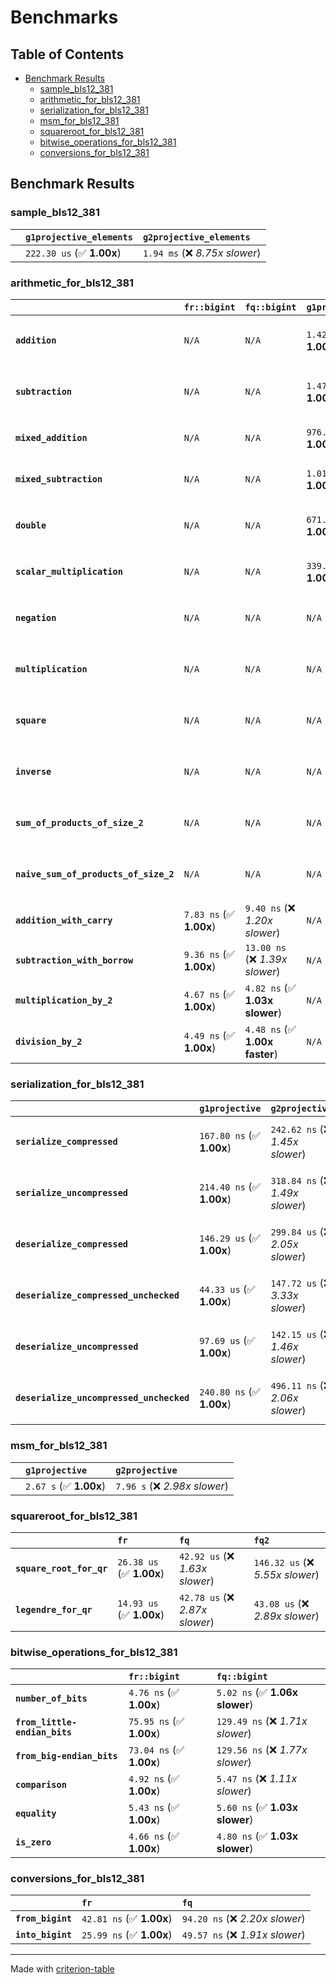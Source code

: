 # Benchmarks

## Table of Contents

- [Benchmark Results](#benchmark-results)
    - [sample_bls12_381](#sample_bls12_381)
    - [arithmetic_for_bls12_381](#arithmetic_for_bls12_381)
    - [serialization_for_bls12_381](#serialization_for_bls12_381)
    - [msm_for_bls12_381](#msm_for_bls12_381)
    - [squareroot_for_bls12_381](#squareroot_for_bls12_381)
    - [bitwise_operations_for_bls12_381](#bitwise_operations_for_bls12_381)
    - [conversions_for_bls12_381](#conversions_for_bls12_381)

## Benchmark Results

### sample_bls12_381

|        | `g1projective_elements`          | `g2projective_elements`           |
|:-------|:---------------------------------|:--------------------------------- |
|        | `222.30 us` (✅ **1.00x**)        | `1.94 ms` (❌ *8.75x slower*)      |

### arithmetic_for_bls12_381

|                                       | `fr::bigint`            | `fq::bigint`                    | `g1projective`            | `g2projective`                 | `fq2`                            | `fq12`                            | `fq`                             | `fr`                               |
|:--------------------------------------|:------------------------|:--------------------------------|:--------------------------|:-------------------------------|:---------------------------------|:----------------------------------|:---------------------------------|:---------------------------------- |
| **`addition`**                        | `N/A`                   | `N/A`                           | `1.42 us` (✅ **1.00x**)   | `4.36 us` (❌ *3.07x slower*)   | `34.65 ns` (🚀 **40.92x faster**) | `215.18 ns` (🚀 **6.59x faster**)  | `24.34 ns` (🚀 **58.25x faster**) | `9.78 ns` (🚀 **144.97x faster**)   |
| **`subtraction`**                     | `N/A`                   | `N/A`                           | `1.47 us` (✅ **1.00x**)   | `4.42 us` (❌ *3.01x slower*)   | `32.84 ns` (🚀 **44.62x faster**) | `204.04 ns` (🚀 **7.18x faster**)  | `18.00 ns` (🚀 **81.41x faster**) | `10.19 ns` (🚀 **143.83x faster**)  |
| **`mixed_addition`**                  | `N/A`                   | `N/A`                           | `976.83 ns` (✅ **1.00x**) | `3.28 us` (❌ *3.36x slower*)   | `N/A`                            | `N/A`                             | `N/A`                            | `N/A`                              |
| **`mixed_subtraction`**               | `N/A`                   | `N/A`                           | `1.01 us` (✅ **1.00x**)   | `3.16 us` (❌ *3.15x slower*)   | `N/A`                            | `N/A`                             | `N/A`                            | `N/A`                              |
| **`double`**                          | `N/A`                   | `N/A`                           | `671.67 ns` (✅ **1.00x**) | `1.97 us` (❌ *2.94x slower*)   | `16.22 ns` (🚀 **41.41x faster**) | `122.57 ns` (🚀 **5.48x faster**)  | `9.10 ns` (🚀 **73.78x faster**)  | `6.42 ns` (🚀 **104.65x faster**)   |
| **`scalar_multiplication`**           | `N/A`                   | `N/A`                           | `339.22 us` (✅ **1.00x**) | `1.04 ms` (❌ *3.06x slower*)   | `N/A`                            | `N/A`                             | `N/A`                            | `N/A`                              |
| **`negation`**                        | `N/A`                   | `N/A`                           | `N/A`                     | `N/A`                          | `26.92 ns` (❌ *3.81x slower*)    | `124.94 ns` (❌ *17.69x slower*)   | `20.08 ns` (❌ *2.84x slower*)    | `7.06 ns` (✅ **1.00x**)            |
| **`multiplication`**                  | `N/A`                   | `N/A`                           | `N/A`                     | `N/A`                          | `268.83 ns` (❌ *5.84x slower*)   | `6.86 us` (❌ *148.94x slower*)    | `84.15 ns` (❌ *1.83x slower*)    | `46.07 ns` (✅ **1.00x**)           |
| **`square`**                          | `N/A`                   | `N/A`                           | `N/A`                     | `N/A`                          | `208.68 ns` (❌ *4.94x slower*)   | `4.81 us` (❌ *113.96x slower*)    | `69.72 ns` (❌ *1.65x slower*)    | `42.23 ns` (✅ **1.00x**)           |
| **`inverse`**                         | `N/A`                   | `N/A`                           | `N/A`                     | `N/A`                          | `16.47 us` (❌ *2.14x slower*)    | `27.55 us` (❌ *3.58x slower*)     | `16.10 us` (❌ *2.09x slower*)    | `7.70 us` (✅ **1.00x**)            |
| **`sum_of_products_of_size_2`**       | `N/A`                   | `N/A`                           | `N/A`                     | `N/A`                          | `590.93 ns` (❌ *6.03x slower*)   | `14.06 us` (❌ *143.45x slower*)   | `127.69 ns` (❌ *1.30x slower*)   | `98.01 ns` (✅ **1.00x**)           |
| **`naive_sum_of_products_of_size_2`** | `N/A`                   | `N/A`                           | `N/A`                     | `N/A`                          | `570.28 ns` (❌ *5.91x slower*)   | `14.00 us` (❌ *145.04x slower*)   | `187.22 ns` (❌ *1.94x slower*)   | `96.55 ns` (✅ **1.00x**)           |
| **`addition_with_carry`**             | `7.83 ns` (✅ **1.00x**) | `9.40 ns` (❌ *1.20x slower*)    | `N/A`                     | `N/A`                          | `N/A`                            | `N/A`                             | `N/A`                            | `N/A`                              |
| **`subtraction_with_borrow`**         | `9.36 ns` (✅ **1.00x**) | `13.00 ns` (❌ *1.39x slower*)   | `N/A`                     | `N/A`                          | `N/A`                            | `N/A`                             | `N/A`                            | `N/A`                              |
| **`multiplication_by_2`**             | `4.67 ns` (✅ **1.00x**) | `4.82 ns` (✅ **1.03x slower**)  | `N/A`                     | `N/A`                          | `N/A`                            | `N/A`                             | `N/A`                            | `N/A`                              |
| **`division_by_2`**                   | `4.49 ns` (✅ **1.00x**) | `4.48 ns` (✅ **1.00x faster**)  | `N/A`                     | `N/A`                          | `N/A`                            | `N/A`                             | `N/A`                            | `N/A`                              |

### serialization_for_bls12_381

|                                          | `g1projective`            | `g2projective`                   | `fr`                               | `fq`                                | `fq2`                              | `fq12`                            |
|:-----------------------------------------|:--------------------------|:---------------------------------|:-----------------------------------|:------------------------------------|:-----------------------------------|:--------------------------------- |
| **`serialize_compressed`**               | `167.80 ns` (✅ **1.00x**) | `242.62 ns` (❌ *1.45x slower*)   | `35.45 ns` (🚀 **4.73x faster**)    | `59.36 ns` (🚀 **2.83x faster**)     | `115.99 ns` (✅ **1.45x faster**)   | `799.77 ns` (❌ *4.77x slower*)    |
| **`serialize_uncompressed`**             | `214.40 ns` (✅ **1.00x**) | `318.84 ns` (❌ *1.49x slower*)   | `35.27 ns` (🚀 **6.08x faster**)    | `59.27 ns` (🚀 **3.62x faster**)     | `119.09 ns` (🚀 **1.80x faster**)   | `747.26 ns` (❌ *3.49x slower*)    |
| **`deserialize_compressed`**             | `146.29 us` (✅ **1.00x**) | `299.84 us` (❌ *2.05x slower*)   | `55.28 ns` (🚀 **2646.28x faster**) | `114.33 ns` (🚀 **1279.50x faster**) | `246.73 ns` (🚀 **592.91x faster**) | `1.52 us` (🚀 **96.38x faster**)   |
| **`deserialize_compressed_unchecked`**   | `44.33 us` (✅ **1.00x**)  | `147.72 us` (❌ *3.33x slower*)   | `55.38 ns` (🚀 **800.53x faster**)  | `114.51 ns` (🚀 **387.17x faster**)  | `244.84 ns` (🚀 **181.07x faster**) | `1.51 us` (🚀 **29.36x faster**)   |
| **`deserialize_uncompressed`**           | `97.69 us` (✅ **1.00x**)  | `142.15 us` (❌ *1.46x slower*)   | `55.24 ns` (🚀 **1768.38x faster**) | `112.32 ns` (🚀 **869.73x faster**)  | `254.57 ns` (🚀 **383.73x faster**) | `1.52 us` (🚀 **64.32x faster**)   |
| **`deserialize_uncompressed_unchecked`** | `240.80 ns` (✅ **1.00x**) | `496.11 ns` (❌ *2.06x slower*)   | `55.19 ns` (🚀 **4.36x faster**)    | `112.99 ns` (🚀 **2.13x faster**)    | `247.37 ns` (✅ **1.03x slower**)   | `1.52 us` (❌ *6.32x slower*)      |

### msm_for_bls12_381

|        | `g1projective`          | `g2projective`                 |
|:-------|:------------------------|:------------------------------ |
|        | `2.67 s` (✅ **1.00x**)  | `7.96 s` (❌ *2.98x slower*)    |

### squareroot_for_bls12_381

|                          | `fr`                     | `fq`                            | `fq2`                             |
|:-------------------------|:-------------------------|:--------------------------------|:--------------------------------- |
| **`square_root_for_qr`** | `26.38 us` (✅ **1.00x**) | `42.92 us` (❌ *1.63x slower*)   | `146.32 us` (❌ *5.55x slower*)    |
| **`legendre_for_qr`**    | `14.93 us` (✅ **1.00x**) | `42.78 us` (❌ *2.87x slower*)   | `43.08 us` (❌ *2.89x slower*)     |

### bitwise_operations_for_bls12_381

|                               | `fr::bigint`             | `fq::bigint`                      |
|:------------------------------|:-------------------------|:--------------------------------- |
| **`number_of_bits`**          | `4.76 ns` (✅ **1.00x**)  | `5.02 ns` (✅ **1.06x slower**)    |
| **`from_little-endian_bits`** | `75.95 ns` (✅ **1.00x**) | `129.49 ns` (❌ *1.71x slower*)    |
| **`from_big-endian_bits`**    | `73.04 ns` (✅ **1.00x**) | `129.56 ns` (❌ *1.77x slower*)    |
| **`comparison`**              | `4.92 ns` (✅ **1.00x**)  | `5.47 ns` (❌ *1.11x slower*)      |
| **`equality`**                | `5.43 ns` (✅ **1.00x**)  | `5.60 ns` (✅ **1.03x slower**)    |
| **`is_zero`**                 | `4.66 ns` (✅ **1.00x**)  | `4.80 ns` (✅ **1.03x slower**)    |

### conversions_for_bls12_381

|                   | `fr`                     | `fq`                             |
|:------------------|:-------------------------|:-------------------------------- |
| **`from_bigint`** | `42.81 ns` (✅ **1.00x**) | `94.20 ns` (❌ *2.20x slower*)    |
| **`into_bigint`** | `25.99 ns` (✅ **1.00x**) | `49.57 ns` (❌ *1.91x slower*)    |

---
Made with [criterion-table](https://github.com/nu11ptr/criterion-table)

